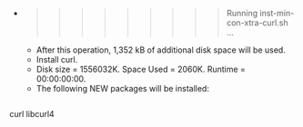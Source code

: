 * >>>>>>>>> Running inst-min-con-xtra-curl.sh ...
  * After this operation, 1,352 kB of additional disk space will be used.
  * Install curl.
  * Disk size = 1556032K. Space Used = 2060K. Runtime = 00:00:00:00.
  * The following NEW packages will be installed:
  ```bash
curl libcurl4
  ```
